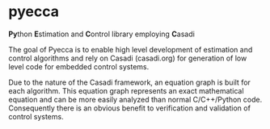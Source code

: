 # pyecca
**Py**thon **E**stimation and **C**ontrol library employing **C**asadi

The goal of Pyecca is to enable high level development of estimation and
control algorithms and rely on Casadi (casadi.org) for
generation of low level code for embedded control systems.

Due to the nature of the Casadi framework, an equation graph is
built for each algorithm. This equation graph represents an exact
mathematical equation and can be more easily analyzed than
normal C/C++/Python code. Consequently there is an obvious 
benefit to verification and validation of control systems.

